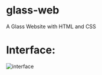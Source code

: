 # glass-web
A Glass Website with HTML and CSS

# Interface:
![interface](https://user-images.githubusercontent.com/87256161/128190394-601dffb3-9019-4246-80a6-e8f947c809b9.PNG)
